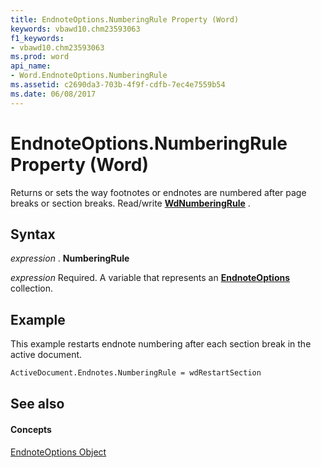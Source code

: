 ```yaml
---
title: EndnoteOptions.NumberingRule Property (Word)
keywords: vbawd10.chm23593063
f1_keywords:
- vbawd10.chm23593063
ms.prod: word
api_name:
- Word.EndnoteOptions.NumberingRule
ms.assetid: c2690da3-703b-4f9f-cdfb-7ec4e7559b54
ms.date: 06/08/2017
---
```



# EndnoteOptions.NumberingRule Property (Word)

Returns or sets the way footnotes or endnotes are numbered after page breaks or section breaks. Read/write  **[WdNumberingRule](Word.WdNumberingRule.md)** .


## Syntax

 _expression_ . **NumberingRule**

 _expression_ Required. A variable that represents an **[EndnoteOptions](Word.EndnoteOptions.md)** collection.


## Example

This example restarts endnote numbering after each section break in the active document.


```vb
ActiveDocument.Endnotes.NumberingRule = wdRestartSection
```


## See also


#### Concepts


[EndnoteOptions Object](Word.EndnoteOptions.md)

